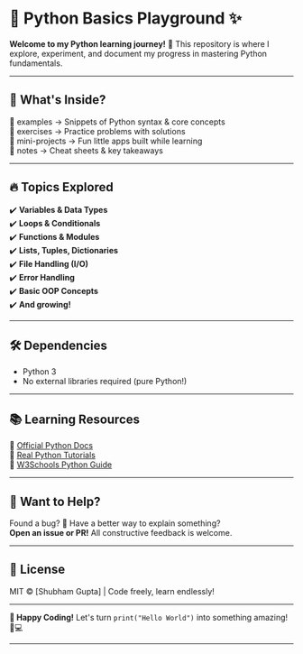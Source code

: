 # 🐍 Python Basics Playground ✨  

**Welcome to my Python learning journey!** 🚀 This repository is where I explore, experiment, and document my progress in mastering Python fundamentals.  

---

## 🌟 **What's Inside?**  

📁 examples → Snippets of Python syntax & core concepts  
📁 exercises → Practice problems with solutions  
📁 mini-projects → Fun little apps built while learning  
📁 notes → Cheat sheets & key takeaways  

---

## 🔥 **Topics Explored**  

✔️ **Variables & Data Types**  
✔️ **Loops & Conditionals**  
✔️ **Functions & Modules**  
✔️ **Lists, Tuples, Dictionaries**  
✔️ **File Handling (I/O)**  
✔️ **Error Handling**  
✔️ **Basic OOP Concepts**  
✔️ **And growing!**  

---

## 🛠️ **Dependencies**  

- Python 3
- No external libraries required (pure Python!)  

---

## 📚 **Learning Resources**  

🔗 [Official Python Docs](https://docs.python.org/3/)  
🔗 [Real Python Tutorials](https://realpython.com/)  
🔗 [W3Schools Python Guide](https://www.w3schools.com/python/)  

---

## 🤝 **Want to Help?**  

Found a bug? 🐛 Have a better way to explain something?  
**Open an issue or PR!** All constructive feedback is welcome.  

---

## 📜 **License**  

MIT © [Shubham Gupta] | Code freely, learn endlessly!  

---

**🌟 Happy Coding!** Let's turn `print("Hello World")` into something amazing! 🐍💻  

---  
